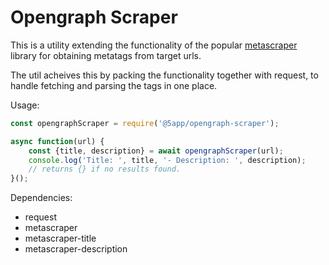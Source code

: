 # Opengraph Scraper

This is a utility extending the functionality of the popular [metascraper](https://www.npmjs.com/package/metascraper) library for obtaining metatags from target urls.

The util acheives this by packing the functionality together with request, to handle fetching and parsing the tags in one place.

Usage:
```javascript
const opengraphScraper = require('@5app/opengraph-scraper');

async function(url) {
	const {title, description} = await opengraphScraper(url);
	console.log('Title: ', title, '- Description: ', description);
	// returns {} if no results found.
}();
```

Dependencies:
- request
- metascraper
- metascraper-title
- metascraper-description

